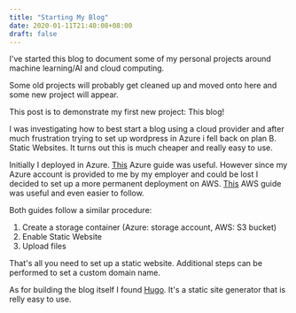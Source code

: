 ```yaml
---
title: "Starting My Blog"
date: 2020-01-11T21:40:08+08:00
draft: false
---
```


I've started this blog to document some of my personal projects around machine learning/AI and cloud computing.

Some old projects will probably get cleaned up and moved onto here and some new project will appear.

This post is to demonstrate my first new project: This blog!

I was investigating how to best start a blog using a cloud provider and after much frustration trying to set up wordpress in Azure i fell back on plan B.
Static Websites. It turns out this is much cheaper and really easy to use.

Initially I deployed in Azure. [This](https://azure.microsoft.com/en-au/blog/static-websites-on-azure-storage-now-generally-available/) Azure guide was useful.
However since my Azure account is provided to me by my employer and could be lost I decided to set up a more permanent deployment on AWS.
[This](https://docs.aws.amazon.com/AmazonS3/latest/dev/HostingWebsiteOnS3Setup.html) AWS guide was useful and even easier to follow.

Both guides follow a similar procedure:
1. Create a storage container (Azure: storage account, AWS: S3 bucket)
2. Enable Static Website
3. Upload files

That's all you need to set up a static website. Additional steps can be performed to set a custom domain name.

As for building the blog itself I found [Hugo](https://gohugo.io/). It's a static site generator that is relly easy to use.